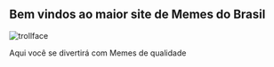 ## Bem vindos ao maior site de Memes do Brasil  

![trollface](https://www.nicepng.com/png/detail/2-24510_trollface-deal-with-it-troll-face-png.png)

Aqui você se divertirá com Memes de qualidade
